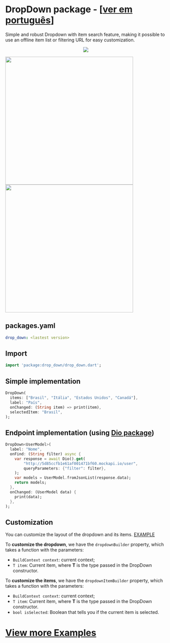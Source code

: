 # DropDown package - [[ver em português](/README-PT.md)]

Simple and robust Dropdown with item search feature, making it possible to use an offline item list or filtering URL for easy customization.
<center>

![](https://github.com/davidsdearaujo/drop_down/blob/master/screenshots/Screenshot_4.png?raw=true)
</center>
<img src="https://github.com/davidsdearaujo/drop_down/blob/master/screenshots/GIF_Endpoint.gif?raw=true" width="400"/> <img src="https://github.com/davidsdearaujo/drop_down/blob/master/screenshots/GIF_Custom_Layout.gif?raw=true" width="400"/>


## packages.yaml
```yaml
drop_down: <lastest version>
```

## Import
```dart
import 'package:drop_down/drop_down.dart';
```

## Simple implementation

```dart
DropDown(
  items: ["Brasil", "Itália", "Estados Unidos", "Canadá"],
  label: "País",
  onChanged: (String item) => print(item),
  selectedItem: "Brasil",
);
```


## Endpoint implementation (using [Dio package](https://pub.dev/packages/dio))
```dart
DropDown<UserModel>(
  label: "Nome",
  onFind: (String filter) async {
    var response = await Dio().get(
        "http://5d85ccfb1e61af001471bf60.mockapi.io/user",
        queryParameters: {"filter": filter},
    );
    var models = UserModel.fromJsonList(response.data);
    return models;
  },
  onChanged: (UserModel data) {
    print(data);
  },
);
```
## Customization
You can customize the layout of the dropdown and its items. [EXAMPLE](https://github.com/davidsdearaujo/drop_down/tree/master/example#custom-layout-endpoint-example)

To **customize the dropdown**, we have the `dropdownBuilder` property, which takes a function with the parameters:
- `BuildContext context`: current context;
- `T item`: Current item, where **T** is the type passed in the DropDown constructor.

To **customize the items**, we have the `dropdownItemBuilder` property, which takes a function with the parameters:
- `BuildContext context`: current context;
- `T item`: Current item, where **T** is the type passed in the DropDown constructor.
- `bool isSelected`: Boolean that tells you if the current item is selected.

# [View more Examples](https://github.com/davidsdearaujo/drop_down/tree/master/example)